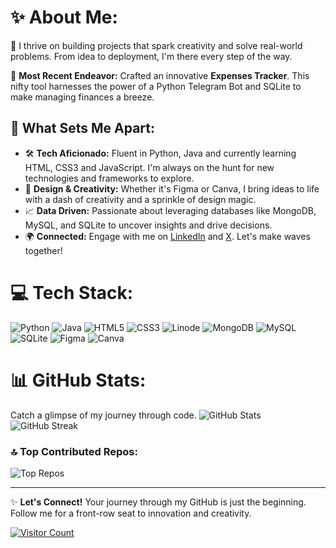 # ✨ About Me:
🚀 I thrive on building projects that spark creativity and solve real-world problems. From idea to deployment, I'm there every step of the way.

🔧 **Most Recent Endeavor:** Crafted an innovative **Expenses Tracker**. This nifty tool harnesses the power of a Python Telegram Bot and SQLite to make managing finances a breeze.

## 🌟 What Sets Me Apart:
- 🛠️ **Tech Aficionado:** Fluent in Python, Java and currently learning HTML, CSS3 and JavaScript. I'm always on the hunt for new technologies and frameworks to explore.
- 🎨 **Design & Creativity:** Whether it's Figma or Canva, I bring ideas to life with a dash of creativity and a sprinkle of design magic.
- 📈 **Data Driven:** Passionate about leveraging databases like MongoDB, MySQL, and SQLite to uncover insights and drive decisions.
- 🌍 **Connected:** Engage with me on [LinkedIn](https://linkedin.com/in/nicholasethanwong) and [X](https://x.com/NicholasEthan11). Let's make waves together!

# 💻 Tech Stack:
![Python](https://img.shields.io/badge/python-3670A0?style=for-the-badge&logo=python&logoColor=ffdd54) ![Java](https://img.shields.io/badge/java-%23ED8B00.svg?style=for-the-badge&logo=openjdk&logoColor=white) ![HTML5](https://img.shields.io/badge/html5-%23E34F26.svg?style=for-the-badge&logo=html5&logoColor=white) ![CSS3](https://img.shields.io/badge/css3-%231572B6.svg?style=for-the-badge&logo=css3&logoColor=white) ![Linode](https://img.shields.io/badge/linode-00A95C?style=for-the-badge&logo=linode&logoColor=white) ![MongoDB](https://img.shields.io/badge/MongoDB-%234ea94b.svg?style=for-the-badge&logo=mongodb&logoColor=white) ![MySQL](https://img.shields.io/badge/mysql-%2300000f.svg?style=for-the-badge&logo=mysql&logoColor=white) ![SQLite](https://img.shields.io/badge/sqlite-%2307405e.svg?style=for-the-badge&logo=sqlite&logoColor=white) ![Figma](https://img.shields.io/badge/figma-%23F24E1E.svg?style=for-the-badge&logo=figma&logoColor=white) ![Canva](https://img.shields.io/badge/Canva-%2300C4CC.svg?style=for-the-badge&logo=Canva&logoColor=white)

# 📊 GitHub Stats:
Catch a glimpse of my journey through code. ![GitHub Stats](https://github-readme-stats.vercel.app/api?username=Hamayah&theme=monokai&hide_border=false&include_all_commits=false&count_private=false) ![GitHub Streak](https://github-readme-streak-stats.herokuapp.com/?user=Hamayah&theme=monokai&hide_border=false)

### 🔝 Top Contributed Repos:
![Top Repos](https://github-contributor-stats.vercel.app/api?username=Hamayah&limit=5&theme=monokai&combine_all_yearly_contributions=true)

---

✨ **Let's Connect!** Your journey through my GitHub is just the beginning. Follow me for a front-row seat to innovation and creativity.

[![Visitor Count](https://visitcount.itsvg.in/api?id=Hamayah&icon=5&color=9)](https://visitcount.itsvg.in)
